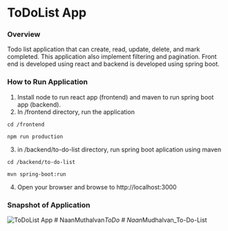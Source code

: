 # ToDoList App

### Overview
Todo list application that can create, read, update, delete, and mark completed. This application also implement filtering and pagination. Front end is developed using react and backend is developed using spring boot.

### How to Run Application

1. Install node to run react app (frontend) and maven to run spring boot app (backend).
2. In /frontend directory, run the application

`cd /frontend`

`npm run production`

3. in /backend/to-do-list directory, run spring boot aplication using maven

`cd /backend/to-do-list`

`mvn spring-boot:run`

4. Open your browser and browse to http://localhost:3000

### Snapshot of Application

![ToDoList App](https://i.imgur.com/7bjdoTW.png)
#   N a a n M u t h a l v a n _ T o D o  
 #   N a a n _ M u d h a l v a n _ T o - D o - L i s t  
 